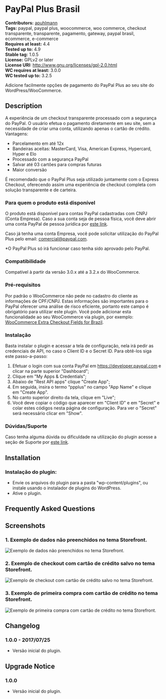 # PayPal Plus Brasil #
**Contributors:** [apuhlmann](https://profiles.wordpress.org/apuhlmann)  
**Tags:** paypal, paypal plus, woocommerce, woo commerce, checkout transparente, transparente, pagamento, gateway, paypal brasil, ecommerce, e-commerce  
**Requires at least:** 4.4  
**Tested up to:** 4.9  
**Stable tag:** 1.0.5  
**License:** GPLv2 or later  
**License URI:** http://www.gnu.org/licenses/gpl-2.0.html  
**WC requires at least:** 3.0.0  
**WC tested up to:** 3.2.5  

Adicione facilmente opções de pagamento do PayPal Plus ao seu site do WordPress/WooCommerce.

## Description ##

A experiência de um checkout transparente processado com a segurança do PayPal. O usuário efetua o pagamento diretamente em seu site, sem a necessidade de criar uma conta, utilizando apenas o cartão de crédito. Vantagens:

* Parcelamento em até 12x
* Bandeiras aceitas: MasterCard, Visa, American Express, Hypercard, Hyper e Elo
* Processado com a segurança PayPal
* Salvar até 03 cartões para compras futuras
* Maior conversão

É recomendado que o PayPal Plus seja utilizado juntamente com o Express Checkout, oferecendo assim uma experiência de checkout completa com solução transparente e de carteira.

### Para quem o produto está disponível ###

O produto está disponível para contas PayPal cadastradas com CNPJ (Conta Empresa). Caso a sua conta seja de pessoa física, você deve abrir uma conta PayPal de pessoa jurídica por [este link](https://www.paypal.com/bizsignup/).

Caso já tenha uma conta Empresa, você pode solicitar utilização do PayPal Plus pelo email: [comercial@paypal.com](mailto:comercial@paypal.com).

*O PayPal Plus só irá funcionar caso tenha sido aprovado pelo PayPal.

### Compatibilidade ###

Compatível à partir da versão 3.0.x até a 3.2.x do WooCommerce.

### Pré-requisitos ###

Por padrão o WooCommerce não pede no cadastro do cliente as informações de CPF/CNPJ. Estas informações são importantes para o PayPal oferecer uma análise de risco eficiente, portanto este campo é obrigatório para utilizar este plugin. 
Você pode adicionar esta funcionalidade ao seu WooCommerce via plugin, por exemplo: [WooCommerce Extra Checkout Fields for Brazil](http://wordpress.org/plugins/woocommerce-extra-checkout-fields-for-brazil/).

### Instalação ###

Basta instalar o plugin e acessar a tela de configuração, nela irá pedir as credenciais de API, no caso o Client ID e o Secret ID. Para obtê-los siga este passo-a-passo:

1. Efetuar o login com sua conta PayPal em https://developer.paypal.com e clicar na parte superior "Dashboard";
1. Clique em "My Apps & Credentials";
2. Abaixo de "Rest API apps" clique "Create App";
3. Em seguida, insira o termo “ppplus” no campo "App Name" e clique em "Create App".
4. No canto superior direito da tela, clique em "Live";
5. Você deve copiar o código que aparecer em "Client ID" e em "Secret" e colar estes códigos nesta página de configuração. Para ver o "Secret" será necessário clicar em "Show".

### Dúvidas/Suporte ###

Caso tenha alguma dúvida ou dificuldade na utilização do plugin acesse a seção de Suporte por [este link](https://wordpress.org/support/plugin/paypal-plus-brasil).

## Installation ##

### Instalação do plugin: ###

* Envie os arquivos do plugin para a pasta "wp-content/plugins", ou instale usando o instalador de plugins do WordPress.
* Ative o plugin.

## Frequently Asked Questions ##

## Screenshots ##

### 1. Exemplo de dados não preenchidos no tema Storefront. ###
![Exemplo de dados não preenchidos no tema Storefront.](http://ps.w.org/paypal-plus-brasil/assets/screenshot-1.png)

### 2. Exemplo de checkout com cartão de crédito salvo no tema Storefront. ###
![Exemplo de checkout com cartão de crédito salvo no tema Storefront.](http://ps.w.org/paypal-plus-brasil/assets/screenshot-2.png)

### 3. Exemplo de primeira compra com cartão de crédito no tema Storefront. ###
![Exemplo de primeira compra com cartão de crédito no tema Storefront.](http://ps.w.org/paypal-plus-brasil/assets/screenshot-3.png)


## Changelog ##

### 1.0.0 - 2017/07/25 ###

* Versão inicial do plugin.

## Upgrade Notice ##

### 1.0.0 ###

* Versão inicial do plugin.
